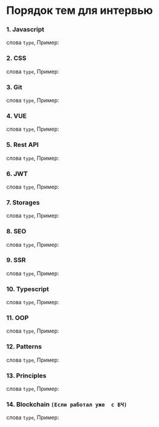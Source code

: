 # Порядок тем для интервью

### 1. Javascript
слова `type`,
Пример:

### 2. CSS
слова `type`,
Пример:

### 3. Git
слова `type`,
Пример:

### 4. VUE
слова `type`,
Пример:

### 5. Rest API
слова `type`,
Пример:

### 6. JWT
слова `type`,
Пример:


### 7. Storages
слова `type`,
Пример:

### 8. SEO
слова `type`,
Пример:

### 9. SSR
слова `type`,
Пример:

### 10. Typescript
слова `type`,
Пример:

### 11. OOP
слова `type`,
Пример:

### 12. Patterns
слова `type`,
Пример:

### 13. Principles
слова `type`,
Пример:

### 14. Blockchain `(Если работал уже  с БЧ)`
слова `type`,
Пример:
